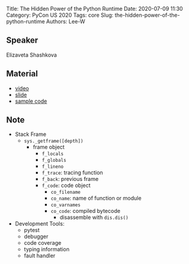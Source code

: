 Title: The Hidden Power of the Python Runtime
Date: 2020-07-09 11:30
Category: PyCon US 2020
Tags: core
Slug: the-hidden-power-of-the-python-runtime
Authors: Lee-W

## Speaker
Elizaveta Shashkova

## Material
* [video](https://www.youtube.com/watch?v=yr6E7FwK_Hw&feature=youtu.be)
* [slide](https://speakerdeck.com/elizaveta239/the-hidden-power-of-the-python-runtime)
* [sample code](https://github.com/Elizaveta239/PyRuntimeTricks)

## Note
* Stack Frame
    * `sys._getframe([depth])`
        * frame object
            * `f_locals`
            * `f_globals`
            * `f_lineno`
            * `f_trace`: tracing function
            * `f_back`: previous frame
            * `f_code`: code object
                * `co_filename`
                * `co_name`: name of function or module
                * `co_varnames`
                * `co_code`: compiled bytecode
                    * disassemble with `dis.dis()`
* Development Tools:
    * pytest
    * debugger
    * code coverage
    * typing information
    * fault handler
